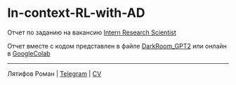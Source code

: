 # In-context-RL-with-AD

Отчет по заданию на вакансию [Intern Research Scientist](https://shell-lillipilli-1d0.notion.site/Intern-Research-Scientist-1eb13525009b419bb93d5181bfe695e2#df4bc384f00a47e1b37186ce51b882c0)

Отчет вместе с кодом представлен в файле [DarkRoom_GPT2](DarkRoom_GPT2.ipynb) или онлайн в [GoogleColab](https://colab.research.google.com/github/Adventurer8/In-context-RL-with-AD/blob/main/DarkRoom_GPT2.ipynb)

---
Лятифов Роман | 
[Telegram](https://t.me/adventurer8) | 
[CV](https://drive.google.com/file/d/1Cmh3nRKw-g0kTR3FZT1IC9iLRT4St0b3/view?usp=sharing)
